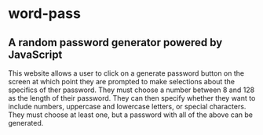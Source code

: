 # word-pass
## A random password generator powered by JavaScript
This website allows a user to click on a generate password button on the screen at which point they
are prompted to make selections about the specifics of ther password. They must choose a number between
8 and 128 as the length of their password. They can then specify whether they want to include numbers,
uppercase and lowercase letters, or special characters. They must choose at least one, but a password with
all of the above can be generated.